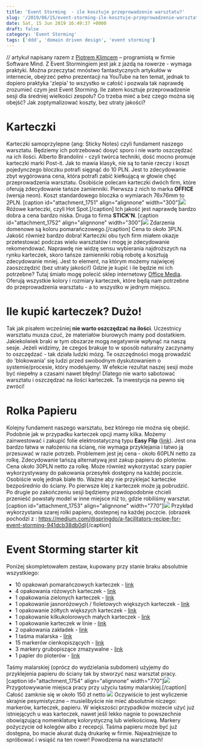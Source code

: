 ```yaml
---
title: 'Event Storming  - ile kosztuje przeprowadzenie warsztatu?'
slug: '/2019/06/15/event-storming-ile-kosztuje-przeprowadzenie-warsztatu/'
date: Sat, 15 Jun 2019 16:49:37 +0000
draft: false
category: 'Event Storming'
tags: ['ddd', 'domain driven design', 'event storming']
---
```


// artykuł napisany razem z [Piotrem Klimcem](https://www.linkedin.com/in/piotr-klimiec-621873b5/) – programistą w firmie Software Mind. Z Event Stormingiem jest jak z jazdą na rowerze - wymaga praktyki. Można przeczytać mnóstwo fantastycznych artykułów w internecie, obejrzeć pełno prezentacji na YouTube na ten temat, jednak to dopiero praktyka 'zlepia' to wszystko w całość i pozwala tak naprawdę zrozumieć czym jest Event Storming. Ile zatem kosztuje przeprowadzenie sesji dla średniej wielkości zespołu? Co trzeba mieć a bez czego można się obejść? Jak zoptymalizować koszty, bez utraty jakości?

Karteczki
=========

Karteczki samoprzylepne (ang: Sticky Notes) czyli fundament naszego warsztatu. Będziemy ich potrzebować dosyć sporo i nie warto oszczędzać na ich ilości. Alberto Brandolini - czyli twórca techniki, dość mocno promuje karteczki marki Post-it. Jak to mawia klasyk, nie są to tanie rzeczy i koszt pojedynczego bloczku potrafi sięgnąć do 10 PLN. Jest to zdecydowanie zbyt wygórowana cena, która potrafi zabić kiełkującą w głowie chęć przeprowadzenia warsztatu. Osobiście polecam karteczki dwóch firm, które oferują zdecydowanie tańsze zamienniki. Pierwsza z nich to marka **OFFICE** (wersja neon). Koszt standardowego bloczka o wymiarach 76x76mm to 2PLN. \[caption id="attachment\_1751" align="alignnone" width="300"\][![](https://radekmaziarka.pl/wp-content/uploads/2019/06/event-storming-ile-kosztuje-warsztat-1-300x300.png)](https://radekmaziarka.pl/wp-content/uploads/2019/06/event-storming-ile-kosztuje-warsztat-1.png) Różowe karteczki, czyli Hot Spot.\[/caption\] Ich jakość jest naprawdę bardzo dobra a cena bardzo niska. Druga to firma **STICK'N**. \[caption id="attachment\_1752" align="alignnone" width="300"\][![](https://radekmaziarka.pl/wp-content/uploads/2019/06/event-storming-ile-kosztuje-warsztat-2-300x279.png)](https://radekmaziarka.pl/wp-content/uploads/2019/06/event-storming-ile-kosztuje-warsztat-2.png) Zdarzenia domenowe są koloru pomarańczowego.\[/caption\] Cena to około 3PLN. Jakość również bardzo dobra! Karteczki obu tych firm miałem okazje przetestować podczas wielu warsztatów i mogę je zdecydowanie rekomendować. Naprawdę nie widzę sensu wybierania najdroższych na rynku karteczek, skoro tańsze zamienniki robią robotę a kosztują zdecydowanie mniej. Jest to element, na którym możemy najwięcej zaoszczędzić (bez utraty jakości!) Gdzie je kupić i ile będzie mi ich potrzebne? Tutaj śmiało mogę polecić sklep internetowy [Office Media](https://b2b.officemedia.com.pl/). Oferują wszystkie kolory i rozmiary karteczek, które będą nam potrzebne do przeprowadzenia warsztatu - a to wszystko w jednym miejscu.

Ile kupić karteczek? Dużo!
==========================

Tak jak pisałem wcześniej **nie warto oszczędzać na ilości**. Uczestnicy warsztatu musza czuć, że materiałów biurowych mamy pod dostatkiem. Jakiekolwiek braki w tym obszarze mogą negatywnie wpłynąć na naszą sesje. Jeżeli widzimy, że czegoś brakuje to w sposób naturalny zaczynamy to oszczędzać - tak działa ludzki mózg. Te oszczędności mogą prowadzić do 'blokowania' się ludzi przed swobodnym dyskutowaniem o systemie/procesie, który modelujemy. W efekcie rezultat naszej sesji może być niepełny a czasami nawet błędny! Dlatego nie warto sabotować warsztatu i oszczędzać na ilości karteczek. Ta inwestycja na pewno się zwróci!

Rolka Papieru
=============

Kolejny fundament naszego warsztatu, bez którego nie można się obejść. Podobnie jak w przypadku karteczek opcji mamy kilka. Możemy zainwestować i zakupić folie elektrostatyczną typu **Easy Flip** ([link](https://www.ceneo.pl/6762149)). Jest ona bardzo łatwa w nałożeniu na ścianę, nie wymaga przyklejania i łatwo ją przesuwać w razie potrzeb. Problemem jest jej cena - około 60PLN netto za rolkę. Zdecydowanie tańszą alternatywą jest zakup papieru do ploterów.  Cena około 30PLN netto za rolkę. Może również wykorzystać szary papier wykorzystywany do pakowania przesyłek dostępny na każdej poczcie. Osobiście wolę jednak białe tło. Ważne aby nie przyklejać karteczke bezpośrednio do ściany. Po pierwsze klej z karteczek może ją pobrudzić. Po drugie po zakończeniu sesji będziemy prawdopodobnie chcieli przenieść powstały model w inne miejsce niż to, gdzie robiliśmy warsztat. \[caption id="attachment\_1753" align="alignnone" width="770"\][![](https://radekmaziarka.pl/wp-content/uploads/2019/06/event-storming-ile-kosztuje-warsztat-3-1024x352.jpg)](https://radekmaziarka.pl/wp-content/uploads/2019/06/event-storming-ile-kosztuje-warsztat-3.jpg) Przykład wykorzystania szarej rolki papieru, dostepnej na każdej poczcie. (obrazek pochodzi z : https://medium.com/@springdo/a-facilitators-recipe-for-event-storming-941dcb38db0d)\[/caption\]

Event Storming starter kit
==========================

Poniżej skompletowałem zestaw, kupowany przy stanie braku absolutnie wszystkiego:

*   10 opakowań pomarańczowych karteczek - [link](https://b2b.officemedia.com.pl/zeszyty-i-bloki/bloczki-kostki-wklady-papierowe/bloczki/karteczki-office-products-7676mm-pomaranczowe-100-x00217-9689.html)
*   4 opakowania różowych karteczek - [link](https://b2b.officemedia.com.pl/zeszyty-i-bloki/bloczki-kostki-wklady-papierowe/bloczki/notes-samoprzylepny-stick-360-stopni-76-x-76-mm-100-kartek-rozowy-g1457-11534.html)
*   1 opakowania zielonych karteczek - [link](https://b2b.officemedia.com.pl/zeszyty-i-bloki/bloczki-kostki-wklady-papierowe/bloczki/karteczki-stick-7676mm-zielone-neon-100-g1574-17601.html)
*   1 opakowanie jasnoróżowych / fioletowych większych karteczek - [link](https://b2b.officemedia.com.pl/zeszyty-i-bloki/bloczki-kostki-wklady-papierowe/bloczki/karteczki-stick-76127mm-rozowe-neon-100-g1580-17593.html)
*   1 opakowanie żółtych większych karteczek - [link](https://b2b.officemedia.com.pl/zeszyty-i-bloki/bloczki-kostki-wklady-papierowe/bloczki/karteczki-office-products-76127mm-zolte-100-x10375-17580.html)
*   1 opakowanie kilkukolorowych małych karteczek - [link](https://b2b.officemedia.com.pl/zeszyty-i-bloki/bloczki-kostki-wklady-papierowe/bloczki/karteczki-stick039n-3851mm-4-kolory-neon-12100-x08341-9736.html)
*   1 opakowanie karteczek w linie - [link](https://b2b.officemedia.com.pl/zeszyty-i-bloki/bloczki-kostki-wklady-papierowe/bloczki/bloczek-samoprzylepny-donau-w-linie-101-x-150-mm-zolty-100-g0168-7517.html)
*   2 opakowania zakładek - [link](https://b2b.officemedia.com.pl/zeszyty-i-bloki/zakladki-indeksujace/zakladki-indeksujace-459/zakladki-indeksujace-stick-foliowe-45-x-12-mm-mix-kolorow-neonowych-5-x-25-zakladek-g1298-15265.html)
*   1 taśma malarska - [link](https://b2b.officemedia.com.pl/akcesoria-biurowe/talmy-klejace-i-kleje/talmy-lakierniczne/tasma-maskujaca-30mm50m-x05759-16425.html)
*   15 markerów cienkopiszących - [link](https://b2b.officemedia.com.pl/artykuly-do-pisania-i-korygowania/markery/foliopisy/foliopis-edding-142m-czarny-h2533-8994.html)
*   3 markery grubopiszące zmazywalne - [link](https://b2b.officemedia.com.pl/artykuly-do-pisania-i-korygowania/markery/markery-do-tablic-i-flipchartalw/marker-do-tablic-donau-czarny-h0910-10850.html)
*   1 papier do ploterów - [link](https://b2b.officemedia.com.pl/papier/papiery-specjalistyczne-kalki/papiery-do-kopiarek-wielkoformatowych/papier-do-ploterow-emerson-610-mm-x-50-m-90-g-e2488-11936.html)

Taśmy malarskiej (oprócz do wydzielania subdomen) użyjemy do przyklejenia papieru do ściany tak by stworzyć nasz warsztat pracy. \[caption id="attachment\_1754" align="alignnone" width="770"\][![](https://radekmaziarka.pl/wp-content/uploads/2019/06/event-storming-ile-kosztuje-warsztat-4-1024x768.jpg)](https://radekmaziarka.pl/wp-content/uploads/2019/06/event-storming-ile-kosztuje-warsztat-4.jpg) Przygotowywanie miejsca pracy przy użyciu taśmy malarskiej.\[/caption\] Całość zamknie się w około 150 zł netto [![](https://radekmaziarka.pl/wp-content/uploads/2019/06/event-storming-ile-kosztuje-warsztat-5.jpg)](https://radekmaziarka.pl/wp-content/uploads/2019/06/event-storming-ile-kosztuje-warsztat-5.jpg) Oczywiście to jest wyliczenie skrajnie pesymistyczne – musielibyście nie mieć absolutnie niczego: markerów, karteczek, papieru. W większości przypadków możecie użyć już istniejących u was karteczek, nawet jeśli lekko nagnie to powszechnie obowiązującą nomenklaturę kolorystyczną lub wielkościową. Markery pożyczycie od kolegów albo z recepcji. Taśma papieru może być już dostępna, bo macie akurat dużą drukarkę w firmie. Najważniejsze to spróbować i wsiąść na ten rower! Powodzenia na warsztatach!